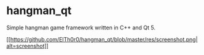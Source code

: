 # hangman_qt
Simple hangman game framework written in C++ and Qt 5.

[[https://github.com/ElTh0r0/hangman_qt/blob/master/res/screenshot.png|alt=screenshot]]
